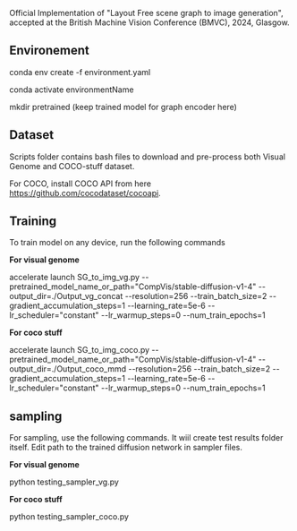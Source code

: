 Official Implementation of "Layout Free scene graph to image generation", accepted at the British Machine Vision Conference (BMVC), 2024, Glasgow.

## Environement
conda env create -f environment.yaml

conda activate environmentName

mkdir pretrained  (keep trained model for graph encoder here)

## Dataset
Scripts folder contains bash files to download and pre-process both Visual Genome and COCO-stuff dataset. 

For COCO, install COCO API from here https://github.com/cocodataset/cocoapi.
## Training
To train model on any device, run the following commands

**For visual genome**

accelerate launch SG_to_img_vg.py --pretrained_model_name_or_path="CompVis/stable-diffusion-v1-4" --output_dir=./Output_vg_concat 
--resolution=256 --train_batch_size=2 --gradient_accumulation_steps=1 --learning_rate=5e-6 --lr_scheduler="constant" --lr_warmup_steps=0 --num_train_epochs=1

**For coco stuff**

accelerate launch SG_to_img_coco.py --pretrained_model_name_or_path="CompVis/stable-diffusion-v1-4" --output_dir=./Output_coco_mmd 
--resolution=256 --train_batch_size=2 --gradient_accumulation_steps=1 --learning_rate=5e-6 --lr_scheduler="constant" --lr_warmup_steps=0 --num_train_epochs=1

## sampling

For sampling, use the following commands. It wiil create test results folder itself. Edit path to the trained diffusion network in sampler files.

**For visual genome**

python testing_sampler_vg.py

**For coco stuff**

python testing_sampler_coco.py
